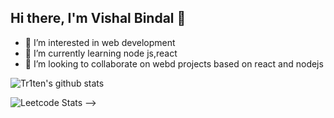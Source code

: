 ## Hi there, I'm Vishal Bindal 👋

- 👀 I’m interested in web development
- 🌱 I’m currently learning node js,react
- 💞️ I’m looking to collaborate on webd projects based on react and nodejs 


![Tr1ten's github stats](https://bad-apple-github-readme.vercel.app/api?show_bg=1&username=vbindal)

![Leetcode Stats](https://leetcard.jacoblin.cool/vbindal19072001?theme=light) -->
<!-- 
vbindal/vbindal is a ✨ special ✨ repository because its `README.md` (this file) appears on your GitHub profile.
You can click the Preview link to take a look at your changes.
![Leetcode Stats](https://leetcard.jacoblin.cool/JacobLinCool) -->

